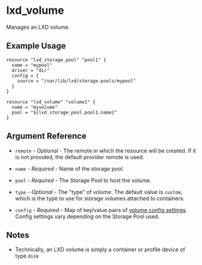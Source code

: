 # lxd_volume

Manages an LXD volume.

## Example Usage

```hcl
resource "lxd_storage_pool" "pool1" {
  name = "mypool"
  driver = "dir"
  config = {
    source = "/var/lib/lxd/storage-pools/mypool"
  }
}

resource "lxd_volume" "volume1" {
  name = "myvolume"
  pool = "${lxd_storage_pool.pool1.name}"
}
```

## Argument Reference

* `remote` - *Optional* - The remote in which the resource will be created. If
	it is not provided, the default provider remote is used.

* `name` - *Required* - Name of the storage pool.

* `pool` - *Required* - The Storage Pool to host the volume.

* `type` - *Optional* - The "type" of volume. The default value is `custom`,
	which is the type to use for storage volumes attached to containers.

* `config` - *Required* - Map of key/value pairs of
	[volume config settings](https://github.com/lxc/lxd/blob/master/doc/configuration.md).
	Config settings vary depending on the Storage Pool used.

## Notes

* Technically, an LXD volume is simply a container or profile device of
  type `disk`
